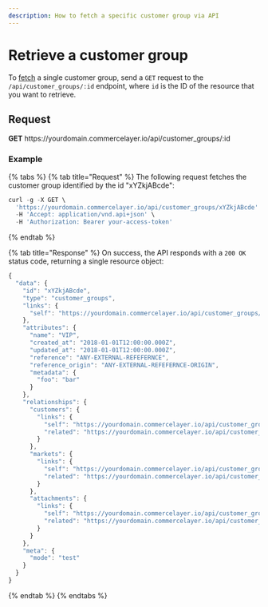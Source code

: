 ```yaml
---
description: How to fetch a specific customer group via API
---
```


# Retrieve a customer group

To <a href="https://docs.commercelayer.io/developers/fetching-resources" target="_blank">fetch</a> a single customer group, send a `GET` request to the `/api/customer_groups/:id` endpoint, where `id` is the ID of the resource that you want to retrieve.

## Request

**GET** https://<i></i>yourdomain.commercelayer.io/api/customer_groups/:id

### **Example**

{% tabs %}
{% tab title="Request" %}
The following request fetches the customer group identified by the id "xYZkjABcde":

```javascript
curl -g -X GET \
  'https://yourdomain.commercelayer.io/api/customer_groups/xYZkjABcde' \
  -H 'Accept: application/vnd.api+json' \
  -H 'Authorization: Bearer your-access-token'
```
{% endtab %}

{% tab title="Response" %}
On success, the API responds with a `200 OK` status code, returning a single resource object:

```javascript
{
  "data": {
    "id": "xYZkjABcde",
    "type": "customer_groups",
    "links": {
      "self": "https://yourdomain.commercelayer.io/api/customer_groups/xYZkjABcde"
    },
    "attributes": {
      "name": "VIP",
      "created_at": "2018-01-01T12:00:00.000Z",
      "updated_at": "2018-01-01T12:00:00.000Z",
      "reference": "ANY-EXTERNAL-REFEFERNCE",
      "reference_origin": "ANY-EXTERNAL-REFEFERNCE-ORIGIN",
      "metadata": {
        "foo": "bar"
      }
    },
    "relationships": {
      "customers": {
        "links": {
          "self": "https://yourdomain.commercelayer.io/api/customer_groups/xYZkjABcde/relationships/customers",
          "related": "https://yourdomain.commercelayer.io/api/customer_groups/xYZkjABcde/customers"
        }
      },
      "markets": {
        "links": {
          "self": "https://yourdomain.commercelayer.io/api/customer_groups/xYZkjABcde/relationships/markets",
          "related": "https://yourdomain.commercelayer.io/api/customer_groups/xYZkjABcde/markets"
        }
      },
      "attachments": {
        "links": {
          "self": "https://yourdomain.commercelayer.io/api/customer_groups/xYZkjABcde/relationships/attachments",
          "related": "https://yourdomain.commercelayer.io/api/customer_groups/xYZkjABcde/attachments"
        }
      }
    },
    "meta": {
      "mode": "test"
    }
  }
}
```
{% endtab %}
{% endtabs %}

